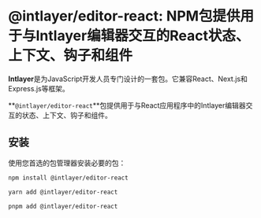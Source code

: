 # @intlayer/editor-react: NPM包提供用于与Intlayer编辑器交互的React状态、上下文、钩子和组件

**Intlayer**是为JavaScript开发人员专门设计的一套包。它兼容React、Next.js和Express.js等框架。

**`@intlayer/editor-react`**包提供用于与React应用程序中的Intlayer编辑器交互的状态、上下文、钩子和组件。

## 安装

使用您首选的包管理器安装必要的包：

```bash
npm install @intlayer/editor-react
```

```bash
yarn add @intlayer/editor-react
```

```bash
pnpm add @intlayer/editor-react
```
